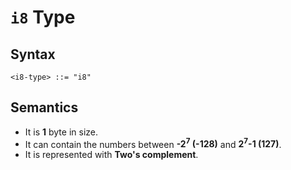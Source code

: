 # `i8` Type

## Syntax

```
<i8-type> ::= "i8"
```

## Semantics

- It is **1** byte in size.
- It can contain the numbers between **-2<sup>7</sup> (-128)** and **2<sup>7</sup>-1 (127)**.
- It is represented with **Two's complement**.
